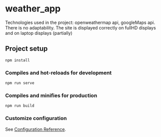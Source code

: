 # weather_app
Technologies used in the project: openweathermap api, googleMaps api.
There is no adaptability. The site is displayed correctly on fullHD displays and on laptop displays (partially)
## Project setup
```
npm install
```

### Compiles and hot-reloads for development
```
npm run serve
```

### Compiles and minifies for production
```
npm run build
```

### Customize configuration
See [Configuration Reference](https://cli.vuejs.org/config/).
